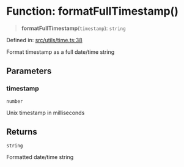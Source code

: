 # Function: formatFullTimestamp()

> **formatFullTimestamp**(`timestamp`): `string`

Defined in: [src/utils/time.ts:38](https://github.com/Nick2bad4u/Uptime-Watcher/blob/dca5483e793478722cd3e6e125cafcec5fc771f0/src/utils/time.ts#L38)

Format timestamp as a full date/time string

## Parameters

### timestamp

`number`

Unix timestamp in milliseconds

## Returns

`string`

Formatted date/time string
